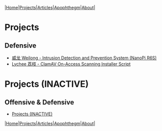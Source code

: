 |[Home](/README.md)|[Projects](/projects.md)|[Articles](/articles.md)|[Apophthegm](/apophthegm.md)|[About](/about.md)|

# Projects

## Defensive

- [威龙  Weilong - Intrusion Detection and Prevention System (NanoPi R6S)](/weilong.md)    
- [Lychee 荔枝 - ClamAV On-Access Scanning Installer Script](/lychee.md)    

# Projects (INACTIVE)

## Offensive & Defensive

- [Projects (INACTIVE)](/projects_inactive.md)  

|[Home](/README.md)|[Projects](/projects.md)|[Articles](/articles.md)|[Apophthegm](/apophthegm.md)|[About](/about.md)|
